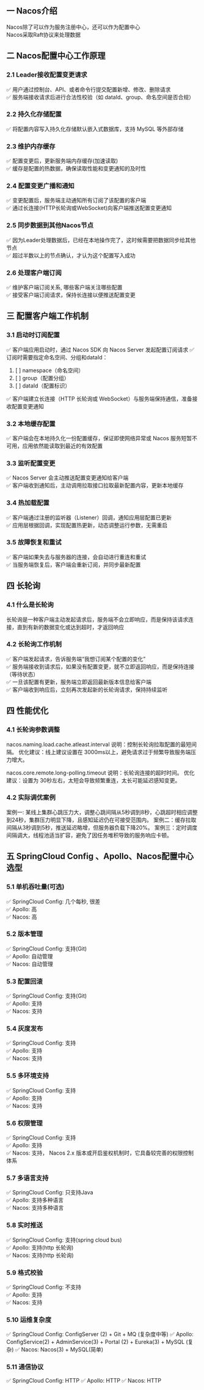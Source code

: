 ## 一 Nacos介绍
Nacos除了可以作为服务注册中心，还可以作为配置中心  
Nacos采取Raft协议来处理数据  

## 二 Nacos配置中心工作原理
### 2.1 Leader接收配置变更请求
✅ 用户通过控制台、API、或者命令行提交配置新增、修改、删除请求  
✅ 服务端接收请求后进行合法性校验（如 dataId、group、命名空间是否合规）  

### 2.2 持久化存储配置
✅ 将配置内容写入持久化存储默认嵌入式数据库，支持 MySQL 等外部存储  

### 2.3 维护内存缓存
✅ 配置变更后，更新服务端内存缓存(加速读取)  
✅ 缓存是配置的热数据，确保读取性能和变更通知的及时性  

### 2.4 配置变更广播和通知
✅ 变更配置后，服务端主动通知所有订阅了该配置的客户端  
✅ 通过长连接(HTTP长轮询或WebSocket)向客户端推送配置变更通知  

### 2.5 同步数据到其他Nacos节点
✅ 因为Leader处理数据后，已经在本地操作完了，这时候需要把数据同步给其他节点  
✅ 超过半数以上的节点确认，才认为这个配置写入成功  

### 2.6 处理客户端订阅
✅ 维护客户端订阅关系, 哪些客户端关注哪些配置  
✅ 接受客户端订阅请求，保持长连接以便推送配置变更  

## 三 配置客户端工作机制
### 3.1 启动时订阅配置
✅ 客户端应用启动时，通过 Nacos SDK 向 Nacos Server 发起配置订阅请求
✅ 订阅时需要指定命名空间、分组和dataId：
1. [ ] namespace（命名空间）
2. [ ] group（配置分组）
3. [ ] dataId（配置标识）

✅ 客户端建立长连接（HTTP 长轮询或 WebSocket）与服务端保持通信，准备接收配置变更通知

### 3.2 本地缓存配置
✅ 客户端会在本地持久化一份配置缓存，保证即使网络异常或 Nacos 服务短暂不可用，应用依然能读取到最近的有效配置  

### 3.3 监听配置变更
✅ Nacos Server 会主动推送配置变更通知给客户端  
✅ 客户端收到通知后，主动调用拉取接口拉取最新配置内容，更新本地缓存  

### 3.4 热加载配置
✅ 客户端通过注册的监听器（Listener）回调，通知应用层配置已更新  
✅ 应用层根据回调，实现配置热更新，动态调整运行参数，无需重启  

### 3.5 故障恢复和重试
✅ 客户端如果失去与服务器的连接，会自动进行重连和重试  
✅ 当服务端恢复后，客户端会重新订阅，并同步最新配置  


## 四 长轮询
### 4.1 什么是长轮询
长轮询是一种客户端主动发起请求后，服务端不会立即响应，而是保持该请求连接，直到有新的数据变化或达到超时，才返回响应


### 4.2 长轮询工作机制
✅ 客户端发起请求，告诉服务端“我想订阅某个配置的变化”  
✅ 服务端接收到请求后，如果没有配置变更，就不立即返回响应，而是保持连接（等待状态）  
✅ 一旦该配置有更新，服务端立即返回最新版本信息给客户端  
✅ 客户端收到响应后，立刻再次发起新的长轮询请求，保持持续监听  

## 四 性能优化
### 4.1 长轮询参数调整
nacos.naming.load.cache.atleast.interval
说明：控制长轮询拉取配置的最短间隔。
优化建议：线上建议设置在 3000ms以上，避免请求过于频繁导致服务端压力增大。

nacos.core.remote.long-polling.timeout
说明：长轮询连接的超时时间。
优化建议：设置为 30秒左右，太短会导致频繁重连，太长可能延迟感知变更。

### 4.2 实际调优案例
案例一: 某线上集群心跳压力大，调整心跳间隔从5秒调到8秒，心跳超时相应调整到24秒，集群压力明显下降，且感知延迟仍在可接受范围内。
案例二：缓存拉取间隔从3秒调到5秒，推送延迟略增，但服务器负载下降20%。
案例三：定时调度间隔调大，线程池适当扩容，避免了因任务堆积导致的服务响应卡顿。

## 五 SpringCloud Config 、Apollo、Nacos配置中心选型
### 5.1 单机吞吐量(可选)
✅ SpringCloud Config: 几个每秒, 很差  
✅ Apollo: 高  
✅ Nacos: 高  

### 5.2 版本管理
✅ SpringCloud Config: 支持(Git)  
✅ Apollo: 自动管理  
✅ Nacos: 自动管理  

### 5.3 配置回滚
✅ SpringCloud Config: 支持(Git)  
✅ Apollo: 支持   
✅ Nacos: 支持  

### 5.4 灰度发布
✅ SpringCloud Config: 支持  
✅ Apollo: 支持  
✅ Nacos: 支持  

### 5.5 多环境支持
✅ SpringCloud Config: 支持  
✅ Apollo: 支持  
✅ Nacos: 支持  

### 5.6 权限管理
✅ SpringCloud Config: 支持  
✅ Apollo: 支持  
✅ Nacos: 支持， Nacos 2.x 版本或开启鉴权机制时，它具备较完善的权限控制体系  

### 5.7 多语言支持
✅ SpringCloud Config: 只支持Java   
✅ Apollo: 支持多种语言  
✅ Nacos: 支持多种语言  

### 5.8 实时推送
✅ SpringCloud Config: 支持(spring cloud bus)  
✅ Apollo: 支持(http 长轮询)  
✅ Nacos: 支持(http 长轮询)  

### 5.9 格式校验
✅ SpringCloud Config: 不支持  
✅ Apollo: 支持  
✅ Nacos: 支持



### 5.10  运维复杂度
✅ SpringCloud Config: ConfigServer (2) + Git + MQ (复杂度中等)
✅ Apollo: ConfigService(2) + AdminService(3) + Portal (2) + Eureka(3) + MySQL (复杂)
✅ Nacos: Nacos(3) + MySQL(简单)



### 5.11 通信协议
✅ SpringCloud Config: HTTP 
✅ Apollo: HTTP 
✅ Nacos: HTTP

